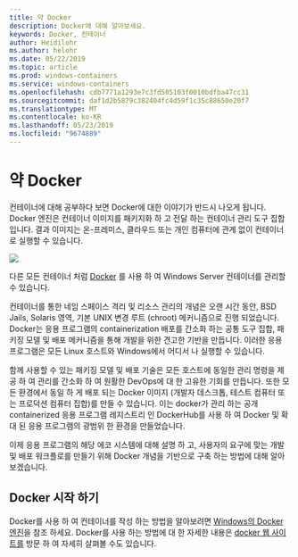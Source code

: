 ```yaml
---
title: 약 Docker
description: Docker에 대해 알아보세요.
keywords: Docker, 컨테이너
author: Heidilohr
ms.author: helohr
ms.date: 05/22/2019
ms.topic: article
ms.prod: windows-containers
ms.service: windows-containers
ms.openlocfilehash: cdb7771a1293e7c3fd505103f0010bdfba47cc31
ms.sourcegitcommit: daf1d2b5879c382404fc4d59f1c35c88650e20f7
ms.translationtype: MT
ms.contentlocale: ko-KR
ms.lasthandoff: 05/23/2019
ms.locfileid: "9674889"
---
```

# <a name="about-docker"></a>약 Docker

컨테이너에 대해 공부하다 보면 Docker에 대한 이야기가 반드시 나오게 됩니다. Docker 엔진은 컨테이너 이미지를 패키지화 하 고 전달 하는 컨테이너 관리 도구 집합입니다. 결과 이미지는 온-프레미스, 클라우드 또는 개인 컴퓨터에 관계 없이 컨테이너로 실행할 수 있습니다.

![](media/docker.png)

다른 모든 컨테이너 처럼 [Docker](https://www.docker.com) 를 사용 하 여 Windows Server 컨테이너를 관리할 수 있습니다.

컨테이너를 통한 네임 스페이스 격리 및 리소스 관리의 개념은 오랜 시간 동안, BSD Jails, Solaris 영역, 기본 UNIX 변경 루트 (chroot) 메커니즘으로 진행 되었습니다. Docker는 응용 프로그램의 containerization 배포를 간소화 하는 공통 도구 집합, 패키징 모델 및 배포 메커니즘을 통해 개발을 위한 견고한 기반을 만듭니다. 이러한 응용 프로그램은 모든 Linux 호스트와 Windows에서 어디서 나 실행할 수 있습니다.

함께 사용할 수 있는 패키징 모델 및 배포 기술은 모든 호스트에 동일한 관리 명령을 제공 하 여 관리를 간소화 하 여 원활한 DevOps에 대 한 고유한 기회를 만듭니다. 또한 모든 환경에서 동일 하 게 배포 되는 Docker 이미지 (개발자 데스크톱, 테스트 컴퓨터 또는 프로덕션 컴퓨터 집합)를 만들 수 있습니다. 이는 docker가 관리 하는 공개 containerized 응용 프로그램 레지스트리 인 DockerHub를 사용 하 여 Docker 및 확대 된 응용 프로그램의 광범위 한 환경을 만들었습니다.

이제 응용 프로그램의 해당 에코 시스템에 대해 설명 하 고, 사용자의 요구에 맞는 개발 및 배포 워크플로를 만들기 위해 Docker 개념을 기반으로 구축 하는 방법에 대해 알아보겠습니다.

## <a name="get-started-with-docker"></a>Docker 시작 하기

Docker를 사용 하 여 컨테이너를 작성 하는 방법을 알아보려면 [Windows의 Docker 엔진](../manage-docker/configure-docker-daemon.md)을 참조 하세요. Docker를 사용 하는 방법에 대 한 자세한 내용은 [docker 웹 사이트를](https://www.docker.com) 방문 하 여 자세히 살펴볼 수도 있습니다.